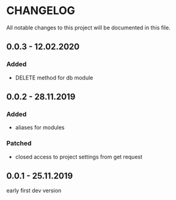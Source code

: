 # CHANGELOG
All notable changes to this project will be documented in this file.

## 0.0.3 - 12.02.2020

### Added
- DELETE method for db module

## 0.0.2 - 28.11.2019

### Added
- aliases for modules

### Patched
- closed access to project settings from get request

## 0.0.1 - 25.11.2019

early first dev version
